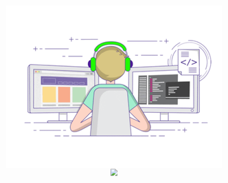 <p align="center">
  <img align="center" src="https://github.com/finlaywang/finlaywang/raw/master/developer.gif"/>
  <img align="center" src="https://github-profile-trophy.vercel.app/?username=finlaywang&title=MultipleLang,Star,Follower,Commit,Issue" style="max-width:100%;">
</p>
